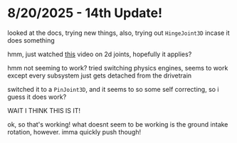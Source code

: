 # 8/20/2025 - 14th Update!

looked at the docs, trying new things, also, trying out `HingeJoint3D` incase it does something

hmm, just watched [this](https://www.youtube.com/watch?v=2JP_bEm4xvE) video on 2d joints, hopefully it applies?

hmm not seeming to work? tried switching physics engines, seems to work except every subsystem just gets detached from the drivetrain

switched it to a `PinJoint3D`, and it seems to so some self correcting, so i guess it does work?

WAIT I THINK THIS IS IT!

ok, so that's working! what doesnt seem to be working is the ground intake rotation, however. imma quickly push though!
